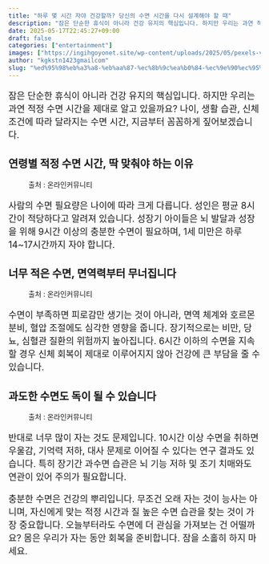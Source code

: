 ```yaml
---
title: "하루 몇 시간 자야 건강할까? 당신의 수면 시간을 다시 설계해야 할 때"
description: "잠은 단순한 휴식이 아니라 건강 유지의 핵심입니다. 하지만 우리는 과연 적정 수면 시간을 제대로 알고 있을까요? 나이, 생활 습관, 신체 조건에 따라 달라지는 수면 시간, 지금부터 꼼꼼하게 짚어보겠습니다."
date: 2025-05-17T22:45:27+09:00
draft: false
categories: ["entertainment"]
images: ["https://ingihgoyonet.site/wp-content/uploads/2025/05/pexels-vanyaoboleninov-935777-1024x683.jpg", "https://ingihgoyonet.site/wp-content/uploads/2025/05/pexels-samraetom-1359554-768x1024.jpg", "https://ingihgoyonet.site/wp-content/uploads/2025/05/pexels-olly-3791136-1024x683.jpg"]
author: "kgkstn1423gmailcom"
slug: "%ed%95%98%eb%a3%a8-%eb%aa%87-%ec%8b%9c%ea%b0%84-%ec%9e%90%ec%95%bc-%ea%b1%b4%ea%b0%95%ed%95%a0%ea%b9%8c-%eb%8b%b9%ec%8b%a0%ec%9d%98-%ec%88%98%eb%a9%b4-%ec%8b%9c%ea%b0%84%ec%9d%84-%eb%8b%a4%ec%8b%9c"
---
```


<p style="font-size:18px">잠은 단순한 휴식이 아니라 건강 유지의 핵심입니다. 하지만 우리는 과연 적정 수면 시간을 제대로 알고 있을까요? 나이, 생활 습관, 신체 조건에 따라 달라지는 수면 시간, 지금부터 꼼꼼하게 짚어보겠습니다.</p> <h2 >연령별 적정 수면 시간, 딱 맞춰야 하는 이유</h2> <figure ><img src="https://ingihgoyonet.site/wp-content/uploads/2025/05/pexels-vanyaoboleninov-935777-1024x683.jpg" alt="" style="aspect-ratio:16/9;object-fit:cover"/><figcaption >출처 : 온라인커뮤니티</figcaption></figure> <p style="font-size:18px">사람의 수면 필요량은 나이에 따라 크게 다릅니다. 성인은 평균 8시간이 적당하다고 알려져 있습니다. 성장기 아이들은 뇌 발달과 성장을 위해 9시간 이상의 충분한 수면이 필요하며, 1세 미만은 하루 14~17시간까지 자야 합니다.</p> <h2 >너무 적은 수면, 면역력부터 무너집니다</h2> <figure ><img src="https://ingihgoyonet.site/wp-content/uploads/2025/05/pexels-samraetom-1359554-768x1024.jpg" alt="" style="aspect-ratio:16/9;object-fit:cover"/><figcaption >출처 : 온라인커뮤니티</figcaption></figure> <p style="font-size:18px">수면이 부족하면 피로감만 생기는 것이 아니라, 면역 체계와 호르몬 분비, 혈압 조절에도 심각한 영향을 줍니다. 장기적으로는 비만, 당뇨, 심혈관 질환의 위험까지 높아집니다. 6시간 이하의 수면을 지속할 경우 신체 회복이 제대로 이루어지지 않아 건강에 큰 부담을 줄 수 있습니다.</p> <h2 >과도한 수면도 독이 될 수 있습니다</h2> <figure ><img src="https://ingihgoyonet.site/wp-content/uploads/2025/05/pexels-olly-3791136-1024x683.jpg" alt="" style="aspect-ratio:16/9;object-fit:cover"/><figcaption >출처 : 온라인커뮤니티</figcaption></figure> <p style="font-size:18px">반대로 너무 많이 자는 것도 문제입니다. 10시간 이상 수면을 취하면 우울감, 기억력 저하, 대사 문제로 이어질 수 있다는 연구 결과도 있습니다. 특히 장기간 과수면 습관은 뇌 기능 저하 및 조기 치매와도 연관이 있어 주의가 필요합니다.</p> <p style="font-size:18px">충분한 수면은 건강의 뿌리입니다. 무조건 오래 자는 것이 능사는 아니며, 자신에게 맞는 적정 시간과 질 높은 수면 습관을 찾는 것이 가장 중요합니다. 오늘부터라도 수면에 더 관심을 가져보는 건 어떨까요? 몸은 우리가 자는 동안 회복을 준비합니다. 잠을 소홀히 하지 마세요.</p>